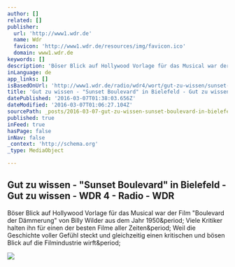 ```yaml
---
author: []
related: []
publisher:
  url: 'http://www1.wdr.de'
  name: Wdr
  favicon: 'http://www1.wdr.de/resources/img/favicon.ico'
  domain: www1.wdr.de
keywords: []
description: 'Böser Blick auf Hollywood Vorlage für das Musical war der Film "Boulevard der Dämmerung" von Billy Wilder aus dem Jahr 1950. Viele Kritiker halten ihn für einen der besten Filme aller Zeiten. Weil die Geschichte voller Gefühl steckt und gleichzeitig einen kritischen und bösen Blick auf die Filmindustrie wirft.'
inLanguage: de
app_links: []
isBasedOnUrl: 'http://www1.wdr.de/radio/wdr4/wort/gut-zu-wissen/sunset-boulevard-bielefeld-100.html'
title: 'Gut zu wissen - "Sunset Boulevard" in Bielefeld - Gut zu wissen - WDR 4 - Radio - WDR'
datePublished: '2016-03-07T01:38:03.656Z'
dateModified: '2016-03-07T01:06:27.104Z'
sourcePath: _posts/2016-03-07-gut-zu-wissen-sunset-boulevard-in-bielefeld-gut-zu-wis.md
published: true
inFeed: true
hasPage: false
inNav: false
_context: 'http://schema.org'
_type: MediaObject

---
```

<article style=""><h1>Gut zu wissen - "Sunset Boulevard" in Bielefeld - Gut zu wissen - WDR 4 - Radio - WDR</h1><p>Böser Blick auf Hollywood Vorlage für das Musical war der Film "Boulevard der Dämmerung" von Billy Wilder aus dem Jahr 1950&amp;period; Viele Kritiker halten ihn für einen der besten Filme aller Zeiten&amp;period; Weil die Geschichte voller Gefühl steckt und gleichzeitig einen kritischen und bösen Blick auf die Filmindustrie wirft&amp;period;</p><img src="http://www1.wdr.de/radio/wdr4/wort/gut-zu-wissen/sunset-boulevard-bielefeld-114~_v-ARDFotogalerie.jpg" /></article>